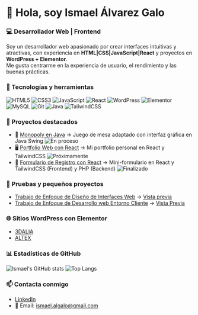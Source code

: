 # 👋 Hola, soy Ismael Álvarez Galo
### 💻 Desarrollador Web | Frontend

Soy un desarrollador web apasionado por crear interfaces intuitivas y atractivas, 
con experiencia en **HTML|CSS|JavaScript|React** y proyectos en **WordPress + Elementor**.  
Me gusta centrarme en la experiencia de usuario, el rendimiento y las buenas prácticas.  

### 🚀 Tecnologías y herramientas
![HTML5](https://img.shields.io/badge/HTML5-E34F26?style=for-the-badge&logo=html5&logoColor=white)
![CSS3](https://img.shields.io/badge/CSS3-1572B6?style=for-the-badge&logo=css3&logoColor=white)
![JavaScript](https://img.shields.io/badge/JavaScript-323330?style=for-the-badge&logo=javascript&logoColor=F7DF1E)
![React](https://img.shields.io/badge/React-20232A?style=for-the-badge&logo=react&logoColor=61DAFB)
![WordPress](https://img.shields.io/badge/WordPress-21759B?style=for-the-badge&logo=wordpress&logoColor=white)
![Elementor](https://img.shields.io/badge/Elementor-92003B?style=for-the-badge&logo=elementor&logoColor=white)
![MySQL](https://img.shields.io/badge/MySQL-005C84?style=for-the-badge&logo=mysql&logoColor=white)
![Git](https://img.shields.io/badge/GIT-E44C30?style=for-the-badge&logo=git&logoColor=white)
![Java](https://img.shields.io/badge/Java-ED8B00?style=for-the-badge&logo=openjdk&logoColor=white)
![TailwindCSS](https://img.shields.io/badge/TailwindCSS-38B2AC?style=for-the-badge&logo=tailwindcss&logoColor=white)

### 🌟 Proyectos destacados
- 🎲 [Monopoly en Java](https://github.com/Ialgalo90/Monopoly) → Juego de mesa adaptado con interfaz gráfica en Java Swing ![En proceso](https://img.shields.io/badge/En%20proceso-FFA500?style=flat-square)
- 🖥️ [Portfolio Web con React](https://github.com/Ialgalo90/portfolio) → Mi portfolio personal en React y TailwindCSS ![Próximamente](https://img.shields.io/badge/Próximamente-808080?style=flat-square)
- 📝 [Formulario de Registro con React](https://github.com/Ialgalo90/FormRegistroReact) → Mini-formulario en React y TailwindCSS (Frontend) y PHP (Backend) ![Finalizado](https://img.shields.io/badge/Finalizado-32CD32?style=flat-square)

### 🧪 Pruebas y pequeños proyectos
- [Trabajo de Enfoque de Diseño de Interfaces Web](https://github.com/Ialgalo90/TrabajoEnfoqueDIW) → [Vista previa](https://ialgalo90.github.io/TrabajoEnfoqueDIW/)
- [Trabajo de Enfoque de Desarrollo web Entorno Cliente](https://github.com/Ialgalo90/TrabajoEnfoqueDWEC) → [Vista Previa](https://ialgalo90.github.io/TrabajoEnfoqueDWEC/)

### 🌐 Sitios WordPress con Elementor
- [3DALIA](https://3dalia.com/https://altexsl.com/) 
- [ALTEX](https://altexsl.com/) 

### 📊 Estadísticas de GitHub
![Ismael's GitHub stats](https://github-readme-stats.vercel.app/api?username=Ialgalo90&show_icons=true&theme=tokyonight)
![Top Langs](https://github-readme-stats.vercel.app/api/top-langs/?username=Ialgalo90&layout=compact&theme=tokyonight)

### 📫 Contacta conmigo
- [LinkedIn](https://www.linkedin.com/in/ismaelalvarezgalo)
- 📧 Email: ismael.algalo@gmail.com
